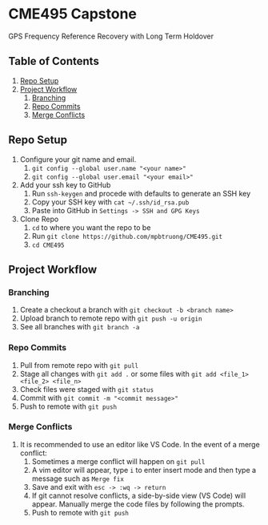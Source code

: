 # CME495 Capstone
GPS Frequency Reference Recovery with Long Term Holdover

## Table of Contents
1. [Repo Setup](#Repo-Setup)
2. [Project Workflow](#Project-Workflow)
    1. [Branching](#Branching)
    2. [Repo Commits](#Repo-Commits)
    3. [Merge Conflicts](#Merge-Conflicts)

## Repo Setup
1. Configure your git name and email.
    1. ```git config --global user.name "<your name>"```
    2. ```git config --global user.email "<your email>"```
2. Add your ssh key to GitHub
    1. Run ```ssh-keygen``` and procede with defaults to generate an SSH key
    2. Copy your SSH key with ```cat ~/.ssh/id_rsa.pub```
    3. Paste into GitHub in ```Settings -> SSH and GPG Keys```
3. Clone Repo
    1. ```cd``` to where you want the repo to be
    2. Run ```git clone https://github.com/mpbtruong/CME495.git```
    3. ```cd CME495```

## Project Workflow

### Branching
1. Create a checkout a branch with ```git checkout -b <branch name>```
2. Upload branch to remote repo with ```git push -u origin```
3. See all branches with ```git branch -a```

### Repo Commits
1. Pull from remote repo with ```git pull```
2. Stage all changes with ```git add .``` or some files with ```git add <file_1> <file_2> <file_n>```
3. Check files were staged with ```git status```
4. Commit with ```git commit -m "<commit message>"```
5. Push to remote with ```git push```

### Merge Conflicts
1. It is recommended to use an editor like VS Code. In the event of a merge conflict:
    1. Sometimes a merge conflict will happen on ```git pull```
    2. A vim editor will appear, type ```i``` to enter insert mode and then type a message such as ```Merge fix```
    3. Save and exit with ```esc -> :wq -> return```
    4. If git cannot resolve conflicts, a side-by-side view (VS Code) will appear. Manually merge the code files by                following the prompts.
    5. Push to remote with ```git push```
